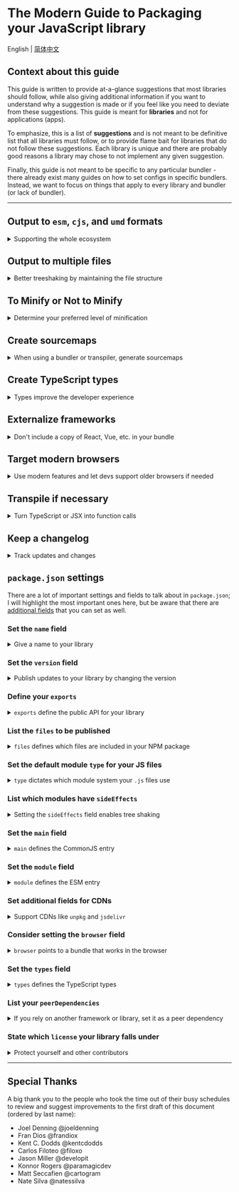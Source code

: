 # The Modern Guide to Packaging your JavaScript library

English | [简体中文](./README-zh_CN.md)

## Context about this guide

This guide is written to provide at-a-glance suggestions that most libraries should follow, while also giving additional information if you want to understand why a suggestion is made or if you feel like you need to deviate from these suggestions. This guide is meant for **libraries** and not for applications (apps).

To emphasize, this is a list of **suggestions** and is not meant to be definitive list that all libraries must follow, or to provide flame bait for libraries that do not follow these suggestions. Each library is unique and there are probably good reasons a library may chose to not implement any given suggestion.

Finally, this guide is not meant to be specific to any particular bundler - there already exist many guides on how to set configs in specific bundlers. Instead, we want to focus on things that apply to every library and bundler (or lack of bundler).

---

## Output to `esm`, `cjs`, and `umd` formats

<details>
<summary>Supporting the whole ecosystem</summary>

`esm` is short for "EcmaScript module."

`cjs` is short for "CommonJS module."

`umd` is short for "Universal Module Definition," and can be run by a raw `<script>` tag, or in CommonJS module loaders, or by `AMD` module loaders.

Without getting into the flame wars that generally happen around `esm` and `cjs` formats, `esm` is considered "the future" but `cjs` still has a strong hold on the community and ecosystem. `esm` is easier for bundlers to correctly treeshake, so it is especially important for libraries to have this format. It's also possible that some day in the future your library only needs to output to `esm`.

You may have noticed that `umd` is already compatible with CommonJS module loaders - so why would you want to have both `cjs` _and_ `umd` output? One reason is that CommonJS files generally perform better when _conditionally_ depended on compared to `umd` files; for example:

```js
if (process.env.NODE_ENV === "production") {
  module.exports = require("my-lib.production.js");
} else {
  module.exports = require("my-lib.development.js");
}
```

The above example, when used with CommonJS modules, will only end up with either the `production` or `development` bundle. However, with a UMD module, it may be the case that a developer would end up with _both_ bundles. Refer to [this discussion](https://github.com/frehner/modern-guide-to-packaging-js-library/issues/9) for more information.

Finally, if your library is stateful, be aware that this does open the possibility of your library running into the [dual package hazard](https://nodejs.org/api/packages.html#dual-package-hazard), which can occur in situations where a developer ends up with both a `cjs` and `esm` version of your library in their application. The "dual package hazard" article linked above describes some ways to mitigate this issue, and the `module` condition in [`package.json#exports`](#define-your-exports) can also help prevent this from happening.

</details>

## Output to multiple files

<details>
<summary>Better treeshaking by maintaining the file structure</summary>

If you use a bundler or transpilier in your library, it can be configured to output files in the same way that they were authored. This makes it easier to mark specific files as having [side effects](#set-the-sideeffects-field), which helps the developer's bundler with treeshaking. Refer to [this article](https://levelup.gitconnected.com/code-splitting-for-libraries-bundling-for-npm-with-rollup-1-0-2522c7437697) for more details.

An exception is if you are making a bundle meant to be used directly in the browser without _any_ bundler (commonly, these are `umd` bundles but could also be modern `esm` bundles as well). In this case, it is better to have the browser request a single large file than need to request multiple smaller ones. Additionally, you should [minify](#to-minify-or-not-to-minify) the bundle and create [sourcemaps](#create-sourcemaps) for it.

</details>

## To Minify or Not to Minify

<details>
<summary>Determine your preferred level of minification</summary>

There are certain levels of minification you can apply to your library, and depending on how aggressive you want to be will determine how small your code will be once it's finally through a developer's bundler.

For example, most bundlers are already configured to remove whitespace and other easy optimizations, even from an NPM module (in this case, your library). According to [Terser](https://github.com/terser/terser#terser-fast-minify-mode) - a popular JavaScript mangler/compressor - that type of compression can reduce your bundle's final size by up to 95%. In some cases, you may be happy with those savings with no effort on your part.

However, there are additional savings that can occur if you were to run a minifier on your library before publishing, but doing so requires deeply understanding the settings and side-effects of your minifer. These type of compressions are generally _not_ run by minifiers on NPM modules, and therefore you will miss out on those savings unless you do it yourself. Refer to [this issue](https://github.com/frehner/modern-guide-to-packaging-js-library/issues/9) for additional information.

Finally, if you are creating a bundle intended to be used directly in the browser without a bundler (commonly, these are `umd` bundles but could also be modern `esm` bundles as well), you should always minify your bundle, create [sourcemaps](#create-sourcemaps) for it, and output to a [single file](#output-to-multiple-files).

</details>

## Create sourcemaps

<details>
<summary>When using a bundler or transpiler, generate sourcemaps</summary>

Any sort of transformation of your source code to a bundle will produce errors that point at the wrong location in your code. Help your future self out and create sourcemaps, even if your transformations are small.

</details>

## Create TypeScript types

<details>
<summary>Types improve the developer experience</summary>

As the number of developers using TypeScript continues to grow, having types built-in to your library will help improve the developer experience (DX). Additionally, devs who are not using TypeScript also get a better DX when they use an editor that understands types (such as VSCode, which uses the types to power its [Intellisense feature](https://code.visualstudio.com/docs/editor/intellisense)).

However, creating types does NOT mean you must author your library in TypeScript.

One option is to continue using JavaScript in your source code and then also supplement it with [JSDoc](https://jsdoc.app/) comments. You would then configure TypeScript to only [emit the declaration files](https://www.typescriptlang.org/tsconfig/#emitDeclarationOnly) from your JavaScript source code.

Another option is to write the TypeScript type files directly, in an `index.d.ts` file.

Once you have the types file, make sure you set your [`package.json#exports`](#define-your-exports) and [`package.json#types`](#set-the-types-field) fields.

</details>

## Externalize frameworks

<details>
<summary>Don't include a copy of React, Vue, etc. in your bundle</summary>

When building a library that relies on a framework (such as React, Vue, etc.) or is a plugin for another library, you'll want to add that framework to your bundler's "externals" (or equivalent) configuration. This will make it so that your library will reference the framework but will not include it in the bundle. This will prevent bugs and also reduce the size of your library's package.

You should also add that framework to your library's `package.json`'s [peer dependencies](#set-your-peerdependencies), which will help developers discover that you rely on that framework.

</details>

## Target modern browsers

<details>
<summary>Use modern features and let devs support older browsers if needed</summary>

[This article on web.dev](https://web.dev/publish-modern-javascript/) makes a great case for your library to target modern features, and offers guidelines on how to:

- Enable developers to support older browsers when using your library
- Output multiple bundles that support various levels of browser support

As one example, if you're transpiling from TypeScript, you could create two versions of your package's code:

1. An `esm` version with modern JavaScript generated by setting `"target"="esnext"` in your `tsconfig.json`
2. A `umd` version with more broadly-compatible JavaScript generated by setting `"target"="es5"` in your `tsconfig.json`

With these settings, most users will get the modern code, but those using older bundler configurations or loading the code using a `<script>` tag will get the version with additional transpilation for older browser support.

</details>

## Transpile if necessary

<details>
<summary>Turn TypeScript or JSX into function calls</summary>
If your library's source code in in a format that requires transpilation, such as TypeScript, React or Vue components, etc., then your output should be transpiled. For example:

- Your TypeScript library should output JavaScript bundles
- Your React components like `<Example />` should output bundles that use `jsx()` or `createElement()` instead of JSX syntax.

When transpiling this way, make sure you [create sourcemaps](#create-sourcemaps) as well.

</details>

## Keep a changelog

<details>
<summary>Track updates and changes</summary>

It doesn't matter whether it's through automatic tooling or through manual process, as long as developers have a way to see what has changed and how it affects them. Ideally, every change to your library's [version](#set-the-version-field) has a corresponding update in your changelog.

</details>

## `package.json` settings

There are a lot of important settings and fields to talk about in `package.json`; I will highlight the most important ones here, but be aware that there are [additional fields](https://docs.npmjs.com/cli/v8/configuring-npm/package-json) that you can set as well.

### Set the `name` field

<details>
<summary>Give a name to your library</summary>

The `name` field will determine the name of your package on `npm`, and therefore the name that developers will use to install your library.

Note that there are restrictions on what you can name your library, and additionally you can add a "scope" if your library is part of an organization. Refer to the [name docs on npm](https://docs.npmjs.com/cli/v8/configuring-npm/package-json#name) for more details.

The `name` and the [version](#set-the-version-field) fields combine to create a unique identifier for each iteration of your library.

</details>

### Set the `version` field

<details>
<summary>Publish updates to your library by changing the version</summary>

As noted in the [name](#set-the-name-field) section, the name and the version combine to create a unique identifier for your library on npm. When you make updates to the code in your library, you can then update the `version` field and publish to allow developers to get that new code.

Libraries are encouraged to use a versioning strategy called [semver](https://semver.org/), but note that some libraries choose to [calver](https://calver.org/) or their own unique versioning strategy. Whichever strategy you choose to use, you should document it so that developers understand how your library's versioning works.

You should also keep track of your changes in a [changelog](#keep-a-changelog).

</details>

### Define your `exports`

<details>
<summary><code>exports</code> define the public API for your library</summary>

The `exports` field on `package.json` - sometimes called "package exports" - is an incredibly useful addition, though it does add some complexity. The two most important things that it does is:

1. Defines what can and cannot be imported from your library, and what the name of it is. If it's not listed in `exports`, then developers cannot `import`/`require` it. In other words, it acts like a public API for users of your library and helps define what is public and what is internal.
2. Allows you to change which file is imported based on conditions (that you can define), such as "Was the file `import`ed or `require`d? Does the developer want a `development` or `production` version of my library?" etc.

There are some good docs from the [NodeJS team](https://nodejs.org/api/packages.html#package-entry-points) and the [Webpack team](https://webpack.js.org/guides/package-exports/) on the possibilities here. I'll provide one example that covers the most common use-cases:

```json
{
  "exports": {
    ".": {
      "types": "index.d.ts",
      "module": "index.js",
      "import": "index.js",
      "require": "index.cjs",
      "default": "index.js"
    },
    "./package.json": "./package.json"
  }
}
```

Let us dive into the meaning of these fields and why I chose this specific shape:

- `"."` indicates the default entry for your package
- The resolution happens from **top to bottom** and stops as soon as a matching field is found; the order of entries is very important
- The `types` field should always [come first](https://devblogs.microsoft.com/typescript/announcing-typescript-4-7/#package-json-exports-imports-and-self-referencing), and helps TypeScript find the types file
- The `module` field is an "unofficial" field that is supported by bundlers like Webpack and Rollup. It should come before `import` and `require`, and point to an `esm`-only bundle -- which can be the same as your original `esm` bundle if it's purely `esm`. As noted in the [formats section](#output-to-esm-cjs-and-umd-formats), it is meant to help bundlers only include one copy of your library, no matter if it was `import`ed or `require`ed. For a deeper dive and the reasoning behind this decision, you can read more [here](https://github.com/webpack/webpack/issues/11014#issuecomment-641550630), [here](https://github.com/webpack/webpack/issues/11014#issuecomment-643256943), and [here](https://github.com/rollup/plugins/pull/540#issuecomment-692078443).
- The `import` field is for when someone `import`s your library
- The `require` field is for when someone `require`s your library
- The `default` field is used as a fallback for if none of the conditions match. While it may not be used at the moment, it's good to have it for ["unknown future situations"](https://webpack.js.org/guides/package-exports/#common-patterns)

If a bundler or environment understands the `exports` field, then the `package.json`'s top-level [main](#set-the-main-field), [types](#set-the-types-field), [module](#set-the-module-field), and [browser](#set-the-browser-field) fields are ignored, as `exports` supersedes those fields. However, it's still importantant to set those fields, for tools or runtimes that do not yet understand the `exports` field.

If you have a "development" and a "production" bundle (for example, you have warnings in the development bundle that don't exist in the production bundle), then you can also set them in the `exports` field with `"development"` and `"production"`. Note that some bundlers like `webpack` and `vite` will recognize these conditions automatically; however, while Rollup [can be configured](https://github.com/rollup/plugins/tree/master/packages/node-resolve/#exportconditions) to recognize them, that is something that you would have to instruct developers to do in their own bundler config.

</details>

### List the `files` to be published

<details>
<summary><code>files</code> defines which files are included in your NPM package</summary>

The [`files`](https://docs.npmjs.com/cli/v8/configuring-npm/package-json#files) field indicates to the `npm` CLI which files and folders to include when you package your library to be put on NPM's package registry.

For example, if you transform your code from TypeScript into JavaScript, you probably don't want to include the TypeScript source code in your NPM package. (Instead, you should include [sourcemaps](#create-sourcemaps))

Files can take an array of strings (and those strings can include glob-like syntax if needed), so generally it will look like:

```json
{
  "files": ["dist"]
}
```

Be aware that the files array doesn't accept a relative specifier; writing `"files": ["./dist"]` will not work as expected.

One great way to verify you have set the files field up correctly is by running [`npm publish --dry-run`](https://docs.npmjs.com/cli/v8/commands/npm-publish#dry-run), which will list off the files that will be included based on this setting.

</details>

### Set the default module `type` for your JS files

<details>
<summary><code>type</code> dictates which module system your <code>.js</code> files use</summary>

Runtimes and bundlers need a way to determine what type of module system your `.js` files are using - ESM or CommonJS. Because CommonJS came first, that is the what bundlers will assume by default, but you can control it by adding `"type"` your `package.json`.

Your options are either `"type":"module"` or `"type":"commonjs"`, and though you can leave it blank (to default to CommonJS) it's highly recommended that you set it to one or the other to explicity declare which one you're using.

Note that you can have a mix of module types in the project, through a couple of tricks:

- `.mjs` files will _always_ be ESM modules, even if your `package.json` has `"type": "commonjs"` (or nothing for `type`)
- `.cjs` files will _always_ be CommonJS modules, even if your `package.json` has `"type": "module"`
- You can add additional `package.json` files that are nested inside of folders; runtimes and bundlers look for the _nearest_ `package.json` and will traverse the folder path upwards until they find it. This means you could have two different folders, both using `.js` files, but each with their own `package.json` set to a different `type` to get both a CommonJS- and ESM-based folder.

Refer to the excellent NodeJS documentation [here](https://nodejs.org/docs/latest-v18.x/api/packages.html#determining-module-system) and [here](https://nodejs.org/docs/latest-v18.x/api/packages.html#packagejson-and-file-extensions) for more information.

</details>

### List which modules have `sideEffects`

<details>
<summary>Setting the <code>sideEffects</code> field enables tree shaking </summary>

Much a like creating a [pure function](https://en.wikipedia.org/wiki/Pure_function) can bring benefits, creating a "pure module" enables certain benefits as well; bundlers can do a much better job of tree shaking your library.

The way to communicate to bundlers which of your modules are "pure" or not is by setting the `sideEffects` field in `package.json` - without this field, bundlers have to assume that **all** of your modules are impure.

`sideEffects` can either be set to `false` to indicate that none of your modules have side effects, or an array of strings to list which files have side effects. For example:

```jsonc
{
  // all modules are "pure"
  "sideEffects": false
}
```

or

```jsonc
{
  // all modules are "pure" except "module.js"
  "sideEffects": ["module.js"]
}
```

So, what make a module "inpure?" Some examples are modifying a global variable, sending an API request, or importing CSS, without the developer doing anything to invoke that action. For example:

```js
// a module with side effects

export const myVar = "hello";

window.example = "testing";
```

By importing `myVar`, your module sets `window.example` automatically! For example:

```js
import { myVar } from "library";

console.log(window.example);
// logs "testing"
```

In some cases, like polyfills, that behavior is intentional. However, if we wanted to make this module "pure", we could move the assignment to `window.example` into a function. For example:

```js
// a "pure module"

export const myVar = "hello";

export function setExample() {
  window.example = "testing";
}
```

This is now a "pure module." Also note the difference in how things look on the developer's side of things:

```js
import { myVar, setExample } from "library";

console.log(window.example);
// logs "undefined"

setExample();

console.log(window.example);
// logs "testing"
```

Refer to [this article](https://webpack.js.org/guides/tree-shaking/#mark-the-file-as-side-effect-free) for more details.

</details>

### Set the `main` field

<details>
<summary><code>main</code> defines the CommonJS entry </summary>

`main` is a fallback for bundlers or runtimes that don't yet understand [`package.json#exports`](#define-your-exports); if a bundler/environment does understand package exports, then `main` is not used.

`main` should point to a CommonJS-compatible bundle; it should probably match the same file as your package export's `require` field.

</details>

### Set the `module` field

<details>
<summary><code>module</code> defines the ESM entry</summary>

`module` is a fallback for bundlers or runtimes that don't yet understand [`package.json#exports`](#define-your-exports); if a bundler/environment does understand package exports, then `module` is not used.

`module` should point to a ESM-compatible bundle; it should probably match the same file as your package export's `module` and/or `import` field.

</details>

### Set additional fields for CDNs

<details>
<summary>Support CDNs like <code>unpkg</code> and <code>jsdelivr</code></summary>

To enable your library to "work by default" on CDNs like [unpkg](https://unpkg.com) and [jsdelivr](https://www.jsdelivr.com), you can set their specific fields to point to your `umd` bundle. For example:

```json
{
  "unpkg": "./dist/index.umd.js",
  "jsdelivr": "./dist/index.umd.js"
}
```

</details>

### Consider setting the `browser` field

<details>
<summary><code>browser</code> points to a bundle that works in the browser</summary>

`browser` is a fallback for bundlers or runtimes that don't yet understand [`package.json#exports`](#define-your-exports); if a bundler/environment does understand package exports, then `browser` is not used.

`browser` should point to an `esm` bundle that works in the browser. However, you'll only need to set this field if you are creating different bundles for browsers and servers (and/or other non-browser environments). If you're not creating multiple bundles for multiple environments, or if your bundles are "pure JavaScript" / "universal" and can be run in any JavaScript environment, then you don't need to to set the `browser` field.

If you do need to set this field, here's an [excellent guide](https://github.com/defunctzombie/package-browser-field-spec) on the different ways you can configure it.

Note that the `browser` field ideally doesn't point to a `umd` bundle, as that would make it so that your library isn't treeshaked by bundlers (like Webpack) that prioritize this field over the others like [module](#set-the-module-field) and [main](#set-the-main-field).

</details>

### Set the `types` field

<details>
<summary><code>types</code> defines the TypeScript types </summary>

`types` is a fallback for bundlers or runtimes that don't yet understand [`package.json#exports`](#define-your-exports); if a bundler/environment does understand package exports, then `types` is not used.

`types` should point to your TypeScript entry file, such as `index.d.ts`; it should probably match the same file as your package export's `types` field.

</details>

### List your `peerDependencies`

<details>
<summary>If you rely on another framework or library, set it as a peer dependency</summary>

You should [externalize any frameworks](#externalize-frameworks) you rely on. However, in doing so, your library will only work if the developer installs the framework you need on their own. One way to help them know that they need to install the framework is by setting `peerDependencies` - for example, if you were building a React library, it would potentially look like this:

```json
{
  "peerDependencies": {
    "react": "^18.2.0",
    "react-dom": "^18.2.0"
  }
}
```

Refer to [this article](https://nodejs.org/en/blog/npm/peer-dependencies/) for more details.

You should also document your reliance on these dependencies; for example, `npm v3-v6` does not install peer dependencies, while `npm v7+` will automatically install peer dependencies.

</details>

### State which `license` your library falls under

<details>
<summary>Protect yourself and other contributors</summary>

> An open source license protects contributors and users. Businesses and savvy developers won’t touch a project without this protection.

That quote comes from [Choose a License](https://choosealicense.com/), which is also a great resource for deciding which license is right for your project.

Once you have decided on a license, the [npm Docs for the license](https://docs.npmjs.com/cli/v8/configuring-npm/package-json#license) describe the format that the license field takes. An example:

```json
{
  "license": "MIT"
}
```

Additionally, you can create a `LICENSE.txt` file in the root of your project and copy the license text there.

</details>

---

## Special Thanks

A big thank you to the people who took the time out of their busy schedules to review and suggest improvements to the first draft of this document (ordered by last name):

- Joel Denning @joeldenning
- Fran Dios @frandiox
- Kent C. Dodds @kentcdodds
- Carlos Filoteo @filoxo
- Jason Miller @developit
- Konnor Rogers @paramagicdev
- Matt Seccafien @cartogram
- Nate Silva @natessilva
